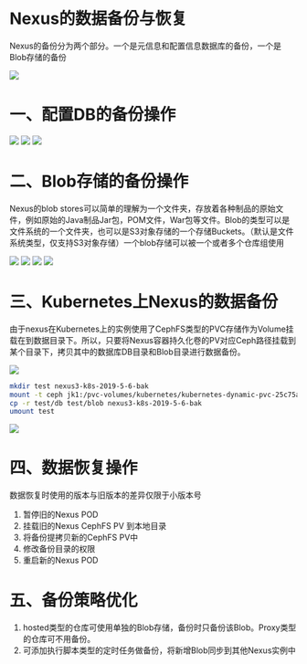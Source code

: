 # Nexus的数据备份与恢复

Nexus的备份分为两个部分。一个是元信息和配置信息数据库的备份，一个是Blob存储的备份

![](/assets/nexus-数据的备份恢复-1.png)

# 一、配置DB的备份操作

![](/assets/nexus-数据的备份恢复-2.png)
![](/assets/nexus-数据的备份恢复-3.png)
![](/assets/nexus-数据的备份恢复-4.png)

# 二、Blob存储的备份操作

Nexus的blob stores可以简单的理解为一个文件夹，存放着各种制品的原始文件，例如原始的Java制品Jar包，POM文件，War包等文件。Blob的类型可以是文件系统的一个文件夹，也可以是S3对象存储的一个存储Buckets。（默认是文件系统类型，仅支持S3对象存储）一个blob存储可以被一个或者多个仓库组使用

![](/assets/nexus-数据的备份恢复-5.png)
![](/assets/nexus-数据的备份恢复-6.png)
![](/assets/nexus-数据的备份恢复-7.png)
![](/assets/nexus-数据的备份恢复-8.png)

# 三、Kubernetes上Nexus的数据备份

由于nexus在Kubernetes上的实例使用了CephFS类型的PVC存储作为Volume挂载在到数据目录下。所以，只要将Nexus容器持久化卷的PV对应Ceph路径挂载到某个目录下，拷贝其中的数据库DB目录和Blob目录进行数据备份。

![](/assets/nexus-数据的备份恢复-9.png)

```bash
mkdir test nexus3-k8s-2019-5-6-bak
mount -t ceph jk1:/pvc-volumes/kubernetes/kubernetes-dynamic-pvc-25c75aeb-6f2b-11e9-ac5b-9209ee33fdea test -o name=admin,secret=AQCxFKtcDGd1AhAAvytw5KlaeuApSi1a3G2iwA== 
cp -r test/db test/blob nexus3-k8s-2019-5-6-bak
umount test
```

![](/assets/nexus-数据的备份恢复-10.png)

# 四、数据恢复操作

数据恢复时使用的版本与旧版本的差异仅限于小版本号

1. 暂停旧的Nexus POD
2. 挂载旧的Nexus CephFS PV 到本地目录
3. 将备份提拷贝新的CephFS PV中
4. 修改备份目录的权限
5. 重启新的Nexus POD

# 五、备份策略优化

1. hosted类型的仓库可使用单独的Blob存储，备份时只备份该Blob。Proxy类型的仓库可不用备份。
2. 可添加执行脚本类型的定时任务做备份，将新增Blob同步到其他Nexus实例中
